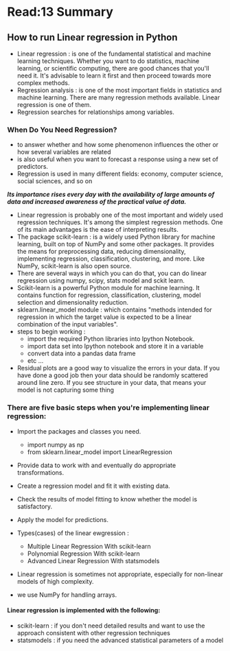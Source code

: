 # Read:13 Summary

## How to run Linear regression in Python

- Linear regression : is one of the fundamental statistical and machine learning techniques. Whether you want to do statistics, machine learning, or scientific computing, there are good chances that you'll need it. It's advisable to learn it first and then proceed towards more complex methods.
- Regression analysis : is one of the most important fields in statistics and machine learning. There are many regression methods available. Linear regression is one of them.
- Regression searches for relationships among variables.

### When Do You Need Regression?

- to answer whether and how some phenomenon influences the other or how several variables are related
- is also useful when you want to forecast a response using a new set of predictors.
- Regression is used in many different fields: economy, computer science, social sciences, and so on

**_Its importance rises every day with the availability of large amounts of data and increased awareness of the practical value of data._**

- Linear regression is probably one of the most important and widely used regression techniques. It's among the simplest regression methods. One of its main advantages is the ease of interpreting results.
- The package scikit-learn : is a widely used Python library for machine learning, built on top of NumPy and some other packages. It provides the means for preprocessing data, reducing dimensionality, implementing regression, classification, clustering, and more. Like NumPy, scikit-learn is also open source.
- There are several ways in which you can do that, you can do linear regression using numpy, scipy, stats model and sckit learn.
- Scikit-learn is a powerful Python module for machine learning. It contains function for regression, classification, clustering, model selection and dimensionality reduction.
- sklearn.linear\_model module : which contains "methods intended for regression in which the target value is expected to be a linear combination of the input variables".
- steps to begin working :
  - import the required Python libraries into Ipython Notebook.
  - import data set into Ipython notebook and store it in a variable
  - convert data into a pandas data frame
  - etc ...
- Residual plots are a good way to visualize the errors in your data. If you have done a good job then your data should be randomly scattered around line zero. If you see structure in your data, that means your model is not capturing some thing

### There are five basic steps when you're implementing linear regression:

- Import the packages and classes you need.
  - import numpy as np
  - from sklearn.linear\_model import LinearRegression
- Provide data to work with and eventually do appropriate transformations.
- Create a regression model and fit it with existing data.
- Check the results of model fitting to know whether the model is satisfactory.
- Apply the model for predictions.


- Types(cases) of the linear ewgression :
  - Multiple Linear Regression With scikit-learn
  - Polynomial Regression With scikit-learn
  - Advanced Linear Regression With statsmodels
- Linear regression is sometimes not appropriate, especially for non-linear models of high complexity.
- we use NumPy for handling arrays.

#### Linear regression is implemented with the following:

- scikit-learn : if you don't need detailed results and want to use the approach consistent with other regression techniques
- statsmodels : if you need the advanced statistical parameters of a model